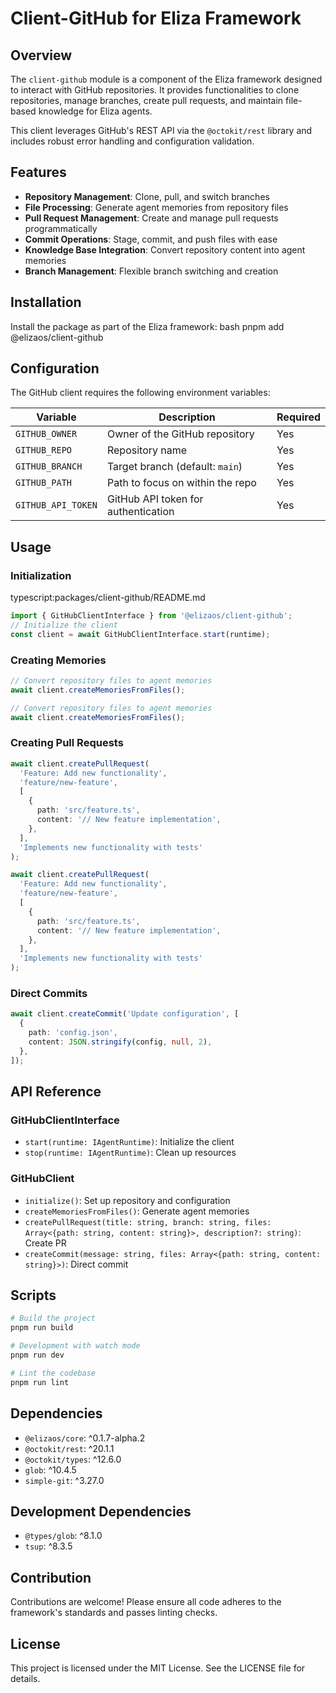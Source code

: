 # Client-GitHub for Eliza Framework

## Overview

The `client-github` module is a component of the Eliza framework designed to interact with GitHub repositories. It provides functionalities to clone repositories, manage branches, create pull requests, and maintain file-based knowledge for Eliza agents.

This client leverages GitHub's REST API via the `@octokit/rest` library and includes robust error handling and configuration validation.

## Features

- **Repository Management**: Clone, pull, and switch branches
- **File Processing**: Generate agent memories from repository files
- **Pull Request Management**: Create and manage pull requests programmatically
- **Commit Operations**: Stage, commit, and push files with ease
- **Knowledge Base Integration**: Convert repository content into agent memories
- **Branch Management**: Flexible branch switching and creation

## Installation

Install the package as part of the Eliza framework:
bash
pnpm add @elizaos/client-github

## Configuration

The GitHub client requires the following environment variables:

| Variable           | Description                         | Required |
| ------------------ | ----------------------------------- | -------- |
| `GITHUB_OWNER`     | Owner of the GitHub repository      | Yes      |
| `GITHUB_REPO`      | Repository name                     | Yes      |
| `GITHUB_BRANCH`    | Target branch (default: `main`)     | Yes      |
| `GITHUB_PATH`      | Path to focus on within the repo    | Yes      |
| `GITHUB_API_TOKEN` | GitHub API token for authentication | Yes      |

## Usage

### Initialization

typescript:packages/client-github/README.md

```typescript
import { GitHubClientInterface } from '@elizaos/client-github';
// Initialize the client
const client = await GitHubClientInterface.start(runtime);
```

### Creating Memories

```typescript
// Convert repository files to agent memories
await client.createMemoriesFromFiles();

// Convert repository files to agent memories
await client.createMemoriesFromFiles();
```

### Creating Pull Requests

```typescript
await client.createPullRequest(
  'Feature: Add new functionality',
  'feature/new-feature',
  [
    {
      path: 'src/feature.ts',
      content: '// New feature implementation',
    },
  ],
  'Implements new functionality with tests'
);

await client.createPullRequest(
  'Feature: Add new functionality',
  'feature/new-feature',
  [
    {
      path: 'src/feature.ts',
      content: '// New feature implementation',
    },
  ],
  'Implements new functionality with tests'
);
```

### Direct Commits

```typescript
await client.createCommit('Update configuration', [
  {
    path: 'config.json',
    content: JSON.stringify(config, null, 2),
  },
]);
```

## API Reference

### GitHubClientInterface

- `start(runtime: IAgentRuntime)`: Initialize the client
- `stop(runtime: IAgentRuntime)`: Clean up resources

### GitHubClient

- `initialize()`: Set up repository and configuration
- `createMemoriesFromFiles()`: Generate agent memories
- `createPullRequest(title: string, branch: string, files: Array<{path: string, content: string}>, description?: string)`: Create PR
- `createCommit(message: string, files: Array<{path: string, content: string}>)`: Direct commit

## Scripts

```bash
# Build the project
pnpm run build

# Development with watch mode
pnpm run dev

# Lint the codebase
pnpm run lint
```

## Dependencies

- `@elizaos/core`: ^0.1.7-alpha.2
- `@octokit/rest`: ^20.1.1
- `@octokit/types`: ^12.6.0
- `glob`: ^10.4.5
- `simple-git`: ^3.27.0

## Development Dependencies

- `@types/glob`: ^8.1.0
- `tsup`: ^8.3.5

## Contribution

Contributions are welcome! Please ensure all code adheres to the framework's standards and passes linting checks.

## License

This project is licensed under the MIT License. See the LICENSE file for details.
